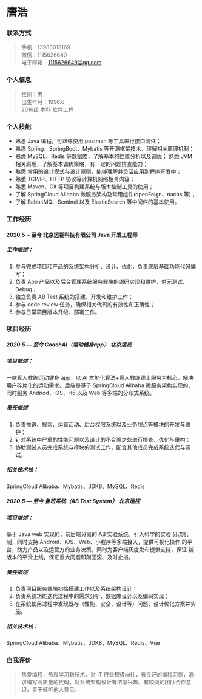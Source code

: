 # 唐浩

### 联系方式
> 手机：13983018169   
> 微信：1115626649   
> 电子邮箱：1115626649@qq.com

### 个人信息
> 性别：男   
> 出生年月：1996.6   
> 2016级    本科    软件工程   

### 个人技能
+ 熟悉 Java 编程，可熟练使用 postman 等工具进行接口测试；
+ 熟悉 Spring、SpringBoot、Mybatis 等开源框架技术，理解相关原理机制；
+ 熟悉 MySQL、Redis 等数据库，了解基本的性能分析以及调优； 熟悉 JVM 相关原理，了解基本调优策略，有一定的问题排查能力； 
+ 熟悉 常用的设计模式与设计原则，能够理解并灵活应用到程序开发中； 
+ 熟悉 TCP/IP、HTTP 协议等计算机网络相关内容； 
+ 熟悉 Maven、Git 等项目构建系统与版本控制工具的使用； 
+ 了解 SpringCloud Alibaba 微服务架构及常用组件(openFeign、nacos 等)； 
+ 了解 RabbitMQ、Sentinel 以及 ElasticSearch 等中间件的基本使用。

### 工作经历
#### 2020.5 ~ 至今  北京运视科技有限公司  Java 开发工程师
##### 工作描述：
1. 参与完成项目和产品的系统架构分析、设计、优化，负责底层基础功能代码编写；   
2. 负责 App 产品以及后台管理系统服务器端的编码实现和维护、单元测试、Debug；    
3. 独立负责 AB Test 系统的搭建、开发和维护工作；    
4. 参与 code review 任务，确保相关代码的有效性和正确性；   
5. 参与日常项目版本升级、部署工作。   

### 项目经历
##### 2020.5 — 至今     CoachAI（运动健身app）     北京运视
##### 项目描述：
一款真人教练运动健身 app，以 AI 本地化算法+真人教练线上服务为核心，解决用户碎片化的运动需求。后端是基于 SpringCloud Alibaba 微服务架构实现的、同时服务 Andriod、iOS、H5 以及 Web 等多端的分布式系统。
##### 责任描述
1. 负责推送、搜索、运营活动、后台权限系统以及业务埋点等模块的开发与维护；    
2. 针对系统中严重的性能问题以及设计的不合理之处进行排查、优化与重构；    
3. 协助测试人员完成系统与模块的测试工作，配合其他成员完成系统迭代与调试。   
##### 相关技术栈：
SpringCloud Alibaba、Mybatis、JDK8、MySQL、Redis

##### 2020.5 — 至今     鲁班系统（AB Test System）     北京运视
##### 项目描述：
基于 Java web 实现的，前后端分离的 AB 实验系统。引入科学的实验 分流机制，同时支持 Android、iOS、Web、小程序等多端接入，提供可视化操作 的平台，助力产品以及运营方的业务决策。同时为客户端灰度发布提供支持，保证 新版本的平滑上线，保证重大问题即刻回滚、及时止损。
##### 责任描述
1. 负责项目服务器端初始搭建工作以及系统架构设计；
2. 负责系统功能迭代过程中的需求分析、数据库设计以及编码实现； 
3. 在系统使用过程中发现既存（性能、安全、设计等）问题，设计优化方案并实施。
##### 相关技术栈：
SpringCloud Alibaba、Mybatis、JDK8、MySQL、Redis、Vue

### 自我评价
> 热爱编程，热衷学习新技术，对 IT 行业积极向往，有良好的编程习惯，追求编写高质量的代码，对系统架构设计有浓厚兴趣。有较强的团队合作意识，善于倾听他人意见。



